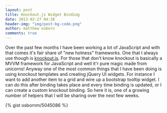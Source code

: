```yaml
---
layout: post
title: Knockout.js Widget Binding
date: 2013-02-27 04:38
header-img: "img/post-bg-code.png"
author: matthew osborn
comments: true
---
```

Over the past few months I have been working a lot of JavaScript and with that comes it's fair share of "new hotness" frameworks. One that I always use though is [knockout.js](http://knockoutjs.com). For those that don't know knockout is basically a MVVM framework for JavaScript and well it'r pure magic made from unicorns! Anyway one of the most common things that I have been doing is using knockout templates and creating jQuery UI widgets. For instance I want to add another item to a grid and wire up a bootstrap tooltip widget. I can do this after binding takes place and every time binding is updated, or I can create a custom knockout binding. So here it is, one of a growing number of helpers that I will be sharing over the next few weeks.

{% gist osbornm/5045086 %}
